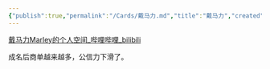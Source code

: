 ```yaml
---
{"publish":true,"permalink":"/Cards/戴马力.md","title":"戴马力","created":"2022-12-11","modified":"2025-07-12","published":"2025-07-12T18:37:34.686+08:00","cssclasses":""}
---
```



[戴马力Marley的个人空间_哔哩哔哩_bilibili](https://space.bilibili.com/350233933/?spm_id_from=333.999.0.0)

成名后商单越来越多，公信力下滑了。
